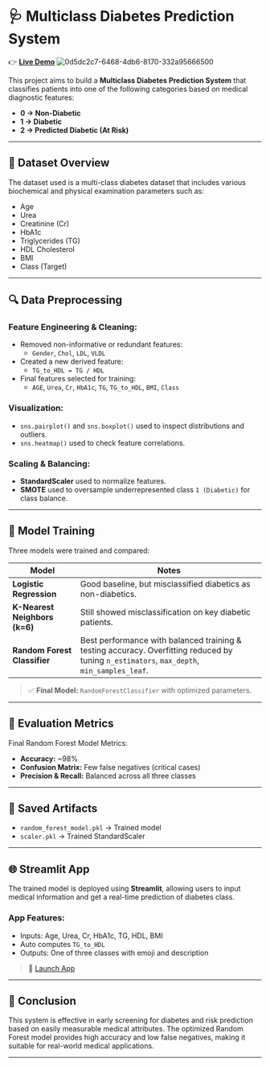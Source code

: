 
# 🩺 Multiclass Diabetes Prediction System

👉 [**Live Demo**](https://multiclass-diabetes-prediction.streamlit.app/)
![0d5dc2c7-6468-4db6-8170-332a95666500](https://github.com/user-attachments/assets/8f38ec99-3821-41a1-9a3f-7e86fca543bd)


This project aims to build a **Multiclass Diabetes Prediction System** that classifies patients into one of the following categories based on medical diagnostic features:

- **0 → Non-Diabetic**
- **1 → Diabetic**
- **2 → Predicted Diabetic (At Risk)**

---

## 🧪 Dataset Overview

The dataset used is a multi-class diabetes dataset that includes various biochemical and physical examination parameters such as:

- Age
- Urea
- Creatinine (Cr)
- HbA1c
- Triglycerides (TG)
- HDL Cholesterol
- BMI
- Class (Target)

---

## 🔍 Data Preprocessing

### Feature Engineering & Cleaning:
- Removed non-informative or redundant features:
  - `Gender`, `Chol`, `LDL`, `VLDL`
- Created a new derived feature:
  - `TG_to_HDL = TG / HDL`
- Final features selected for training:
  - `AGE`, `Urea`, `Cr`, `HbA1c`, `TG`, `TG_to_HDL`, `BMI`, `Class`

### Visualization:
- `sns.pairplot()` and `sns.boxplot()` used to inspect distributions and outliers.
- `sns.heatmap()` used to check feature correlations.

### Scaling & Balancing:
- **StandardScaler** used to normalize features.
- **SMOTE** used to oversample underrepresented class `1 (Diabetic)` for class balance.

---

## 🤖 Model Training

Three models were trained and compared:

| Model              | Notes |
|-------------------|-------|
| **Logistic Regression** | Good baseline, but misclassified diabetics as non-diabetics. |
| **K-Nearest Neighbors (k=6)** | Still showed misclassification on key diabetic patients. |
| **Random Forest Classifier** | Best performance with balanced training & testing accuracy. Overfitting reduced by tuning `n_estimators`, `max_depth`, `min_samples_leaf`. |

> ✅ **Final Model:** `RandomForestClassifier` with optimized parameters.

---

## 🧠 Evaluation Metrics

Final Random Forest Model Metrics:

- **Accuracy:** ~98%
- **Confusion Matrix:** Few false negatives (critical cases)
- **Precision & Recall:** Balanced across all three classes

---

## 💾 Saved Artifacts

- `random_forest_model.pkl` → Trained model
- `scaler.pkl` → Trained StandardScaler

---

## 🌐 Streamlit App

The trained model is deployed using **Streamlit**, allowing users to input medical information and get a real-time prediction of diabetes class.

### App Features:
- Inputs: Age, Urea, Cr, HbA1c, TG, HDL, BMI
- Auto computes `TG_to_HDL`
- Outputs: One of three classes with emoji and description

> 🚀 [Launch App](https://multiclass-diabetes-prediction.streamlit.app/)

---

## 📌 Conclusion

This system is effective in early screening for diabetes and risk prediction based on easily measurable medical attributes. The optimized Random Forest model provides high accuracy and low false negatives, making it suitable for real-world medical applications.

---
